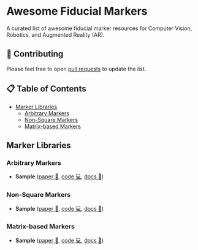 # Awesome Fiducial Markers

A curated list of awesome fiducial marker resources for Computer Vision, Robotics, and Augmented Reality (AR).

## 🚀 Contributing

Please feel free to open [pull requests](https://github.com/alitourani/awesome-fiducial-marker/pulls) to update the list.

## 📋 Table of Contents

- [Marker Libraries](#marker-lists)
  - [Arbitrary Markers](#fm-arbitrary)
  - [Non-Square Markers](#fm-nonsquare)
  - [Matrix-based Markers](#fm-matrix)

## Marker Libraries <a id="marker-lists"></a>

### Arbitrary Markers <a id="fm-arbitrary"></a>

- **Sample** ([paper 📃](#), [code 💻](#), [docs 📂](#))

### Non-Square Markers <a id="fm-nonsquare"></a>

- **Sample** ([paper 📃](#), [code 💻](#), [docs 📂](#))

### Matrix-based Markers <a id="fm-matrix"></a>

- **Sample** ([paper 📃](#), [code 💻](#), [docs 📂](#))
